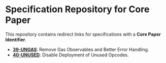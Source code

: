 # Specification Repository for Core Paper

This repository contains redirect links for specifications with a **Core
Paper Identifier**.

* **[39-UNGAS](https://specs.corepaper.org/39-ungas)**: Remove Gas
  Observables and Better Error Handling.
* **[40-UNUSED](https://specs.corepaper.org/40-unused)**: Disable
  Deployment of Unused Opcodes.

